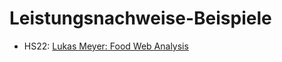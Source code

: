 # Leistungsnachweise-Beispiele

- HS22: [Lukas Meyer: Food Web Analysis](/AGI_Semesterarbeit_Lukas_Meyer.html)
